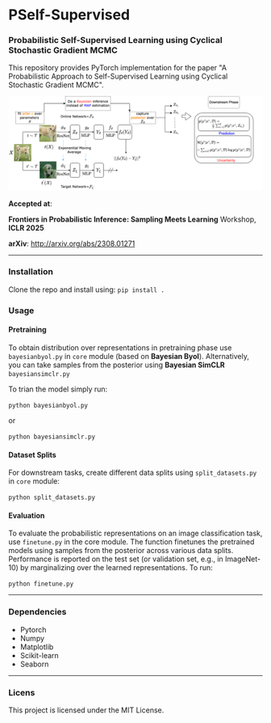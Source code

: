 # PSelf-Supervised
### Probabilistic Self-Supervised Learning using Cyclical Stochastic Gradient MCMC
This repository provides PyTorch implementation for the paper "A Probabilistic Approach to Self-Supervised Learning using Cyclical Stochastic Gradient MCMC".

![Alt text](Full_image.png)

**Accepted at**:

**Frontiers in Probabilistic Inference: Sampling Meets Learning** Workshop, **ICLR 2025**

**arXiv**: http://arxiv.org/abs/2308.01271

-------------------------------------------

### Installation
 Clone the repo and install using: 
 `pip install .`

### Usage

#### Pretraining
 
To obtain distribution over representations in pretraining phase use `bayesianbyol.py` in `core` module (based on **Bayesian Byol**).
Alternatively, you can take samples from the posterior using **Bayesian SimCLR** `bayesiansimclr.py`

To trian the model simply run:

`python bayesianbyol.py`

or

`python bayesiansimclr.py`

#### Dataset Splits

For downstream tasks, create different data splits using `split_datasets.py` in `core` module:

`python split_datasets.py`

#### Evaluation
To evaluate the probabilistic representations on an image classification task, use `finetune.py` in the core module.
The function finetunes the pretrained models using samples from the posterior across various data splits. 
Performance is reported on the test set (or validation set, e.g., in ImageNet-10) by marginalizing over the learned representations.
To run:

`python finetune.py`

-----------------------
### Dependencies 
- Pytorch
- Numpy
- Matplotlib
- Scikit-learn
- Seaborn
-----------------------

### Licens
This project is licensed under the MIT License.











